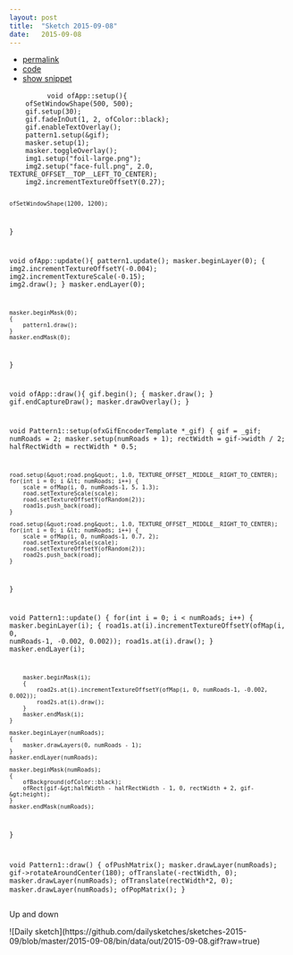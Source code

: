 ```yaml
---
layout: post
title:  "Sketch 2015-09-08"
date:   2015-09-08
---
```

<div class="code">
    <ul>
		<li><a href="{% post_url 2015-09-08-sketch %}">permalink</a></li>
		<li><a href="https://github.com/dailysketches/sketches-2015-09/tree/master/2015-09-08">code</a></li>
		<li><a href="#" class="snippet-button">show snippet</a></li>
	</ul>
    <pre class="snippet">
        <code class="cpp">void ofApp::setup(){
    ofSetWindowShape(500, 500);
    gif.setup(30);
    gif.fadeInOut(1, 2, ofColor::black);
    gif.enableTextOverlay();
    pattern1.setup(&amp;gif);
    masker.setup(1);
    masker.toggleOverlay();
    img1.setup(&quot;foil-large.png&quot;);
    img2.setup(&quot;face-full.png&quot;, 2.0, TEXTURE_OFFSET__TOP__LEFT_TO_CENTER);
    img2.incrementTextureOffsetY(0.27);
    
    ofSetWindowShape(1200, 1200);
}

void ofApp::update(){
    pattern1.update();
    masker.beginLayer(0);
    {
        img2.incrementTextureOffsetY(-0.004);
        img2.incrementTextureScale(-0.15);
        img2.draw();
    }
    masker.endLayer(0);

    masker.beginMask(0);
    {
        pattern1.draw();
    }
    masker.endMask(0);
}

void ofApp::draw(){
    gif.begin();
    {
        masker.draw();
    }
    gif.endCaptureDraw();
    masker.drawOverlay();
}

void Pattern1::setup(ofxGifEncoderTemplate *_gif) {
    gif = _gif;
    numRoads = 2;
    masker.setup(numRoads + 1);
    rectWidth = gif-&gt;width / 2;
    halfRectWidth = rectWidth * 0.5;
    
    road.setup(&quot;road.png&quot;, 1.0, TEXTURE_OFFSET__MIDDLE__RIGHT_TO_CENTER);
    for(int i = 0; i &lt; numRoads; i++) {
        scale = ofMap(i, 0, numRoads-1, 5, 1.3);
        road.setTextureScale(scale);
        road.setTextureOffsetY(ofRandom(2));
        road1s.push_back(road);
    }
    
    road.setup(&quot;road.png&quot;, 1.0, TEXTURE_OFFSET__MIDDLE__RIGHT_TO_CENTER);
    for(int i = 0; i &lt; numRoads; i++) {
        scale = ofMap(i, 0, numRoads-1, 0.7, 2);
        road.setTextureScale(scale);
        road.setTextureOffsetY(ofRandom(2));
        road2s.push_back(road);
    }
}

void Pattern1::update() {
    for(int i = 0; i &lt; numRoads; i++) {
        masker.beginLayer(i);
        {
            road1s.at(i).incrementTextureOffsetY(ofMap(i, 0, numRoads-1, -0.002, 0.002));
            road1s.at(i).draw();
        }
        masker.endLayer(i);
        
        masker.beginMask(i);
        {
            road2s.at(i).incrementTextureOffsetY(ofMap(i, 0, numRoads-1, -0.002, 0.002));
            road2s.at(i).draw();
        }
        masker.endMask(i);
    }
    
    masker.beginLayer(numRoads);
    {
        masker.drawLayers(0, numRoads - 1);
    }
    masker.endLayer(numRoads);
    
    masker.beginMask(numRoads);
    {
        ofBackground(ofColor::black);
        ofRect(gif-&gt;halfWidth - halfRectWidth - 1, 0, rectWidth + 2, gif-&gt;height);
    }
    masker.endMask(numRoads);
}

void Pattern1::draw() {
    ofPushMatrix();
    masker.drawLayer(numRoads);
    gif-&gt;rotateAroundCenter(180);
    ofTranslate(-rectWidth, 0);
    masker.drawLayer(numRoads);
    ofTranslate(rectWidth*2, 0);
    masker.drawLayer(numRoads);
    ofPopMatrix();
}</code>
    </pre>
</div>
<p class="description">Up and down</p>
![Daily sketch](https://github.com/dailysketches/sketches-2015-09/blob/master/2015-09-08/bin/data/out/2015-09-08.gif?raw=true)
